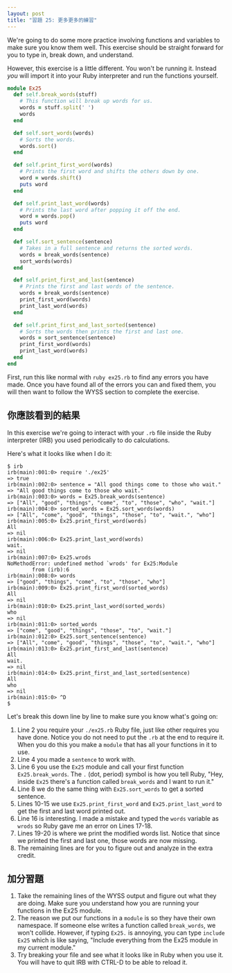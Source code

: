 ```yaml
---
layout: post
title: "習題 25: 更多更多的練習"
---
```


We're going to do some more practice involving functions and variables to make sure you know them well. This exercise should be straight forward for you to type in, break down, and understand.

However, this exercise is a little different. You won't be running it. Instead *you* will import it into your Ruby interpreter and run the functions yourself.

```ruby
module Ex25
  def self.break_words(stuff)
    # This function will break up words for us.
    words = stuff.split(' ')
    words
  end

  def self.sort_words(words)
    # Sorts the words.
    words.sort() 
  end

  def self.print_first_word(words)
    # Prints the first word and shifts the others down by one.
    word = words.shift()
    puts word
  end

  def self.print_last_word(words)
    # Prints the last word after popping it off the end.
    word = words.pop()
    puts word
  end

  def self.sort_sentence(sentence)
    # Takes in a full sentence and returns the sorted words.
    words = break_words(sentence)
    sort_words(words)
  end

  def self.print_first_and_last(sentence)
    # Prints the first and last words of the sentence.
    words = break_words(sentence)
    print_first_word(words)
    print_last_word(words)
  end

  def self.print_first_and_last_sorted(sentence)
    # Sorts the words then prints the first and last one.
    words = sort_sentence(sentence)
    print_first_word(words)
    print_last_word(words)
  end
end
```

First, run this like normal with `ruby ex25.rb` to find any errors you have made. Once you have found all of the errors you can and fixed them, you will then want to follow the WYSS section to complete the exercise.

## 你應該看到的結果

In this exercise we're going to interact with your `.rb` file inside the Ruby interpreter (IRB) you used periodically to do calculations.

Here's what it looks like when I do it:

    $ irb
    irb(main):001:0> require './ex25'
    => true
    irb(main):002:0> sentence = "All good things come to those who wait."
    => "All good things come to those who wait."
    irb(main):003:0> words = Ex25.break_words(sentence)
    => ["All", "good", "things", "come", "to", "those", "who", "wait."]
    irb(main):004:0> sorted_words = Ex25.sort_words(words)
    => ["All", "come", "good", "things", "those", "to", "wait.", "who"]
    irb(main):005:0> Ex25.print_first_word(words)
    All
    => nil
    irb(main):006:0> Ex25.print_last_word(words)
    wait.
    => nil
    irb(main):007:0> Ex25.wrods
    NoMethodError: undefined method `wrods' for Ex25:Module
            from (irb):6
    irb(main):008:0> words
    => ["good", "things", "come", "to", "those", "who"]
    irb(main):009:0> Ex25.print_first_word(sorted_words)
    All
    => nil
    irb(main):010:0> Ex25.print_last_word(sorted_words)
    who
    => nil
    irb(main):011:0> sorted_words
    => ["come", "good", "things", "those", "to", "wait."]
    irb(main):012:0> Ex25.sort_sentence(sentence)
    => ["All", "come", "good", "things", "those", "to", "wait.", "who"]
    irb(main):013:0> Ex25.print_first_and_last(sentence)
    All
    wait.
    => nil
    irb(main):014:0> Ex25.print_first_and_last_sorted(sentence)
    All
    who
    => nil
    irb(main):015:0> ^D
    $

Let's break this down line by line to make sure you know what's going on:

1. Line 2 you require your `./ex25.rb` Ruby file, just like other requires you have done. Notice you do not need to put the `.rb` at the end to require it. When you do this you make a `module` that has all your functions in it to use.
2. Line 4 you made a `sentence` to work with.
3. Line 6 you use the `Ex25` module and call your first function `Ex25.break_words`. The `.` (dot, period) symbol is how you tell Ruby, "Hey, inside `Ex25` there's a function called `break_words` and I want to run it."
4. Line 8 we do the same thing with `Ex25.sort_words` to get a sorted sentence.
5. Lines 10-15 we use `Ex25.print_first_word` and `Ex25.print_last_word` to get the first and last word printed out.
6. Line 16 is interesting. I made a mistake and typed the `words` variable as `wrods` so Ruby gave me an error on Lines 17-18.
7. Lines 19-20 is where we print the modified words list. Notice that since we printed the first and last one, those words are now missing.
8. The remaining lines are for you to figure out and analyze in the extra credit.

## 加分習題

1. Take the remaining lines of the WYSS output and figure out what they are doing. Make sure you understand how you are running your functions in the Ex25 module.
2. The reason we put our functions in a `module` is so they have their own namespace.  If someone else writes a function called `break_words`, we won't collide.  However, if typing `Ex25.` is annoying, you can type `include Ex25` which is like saying, "Include everything from the Ex25 module in my current module."
3. Try breaking your file and see what it looks like in Ruby when you use it. You will have to quit IRB with CTRL-D to be able to reload it.
